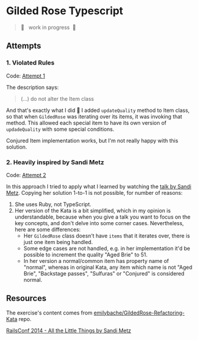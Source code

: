 # Gilded Rose Typescript

> 🚧 &nbsp; work in progress &nbsp;🚧

## Attempts

### 1. Violated Rules

Code: [Attempt 1](https://github.com/sitek94/gilded-rose-typescript/tree/main/src/attempt-1)

The description says:

> (...) do not alter the Item class

And that's exactly what I did 🙈 I added `updateQuality` method to Item class, so that when `GildedRose` was
iterating over its items, it was invoking that method. This allowed each special item to have its own 
version of `updadeQuality` with some special conditions.

Conjured Item implementation works, but I'm not really happy with this solution.

### 2. Heavily inspired by Sandi Metz

Code: [Attempt 2](https://github.com/sitek94/gilded-rose-typescript/tree/main/src/attempt-2)

In this approach I tried to apply what I learned by watching the [talk by Sandi Metz](https://youtu.be/8bZh5LMaSmE). 
Copying her solution 1-to-1 is not possible, for number of reasons:
1. She uses Ruby, not TypeScript.
2. Her version of the Kata is a bit simplified, which in my opinion is understandable, because when you give a talk you
   want to focus on the key concepts, and don't delve into some corner cases. Nevertheless, here are some differences:
   - Her `GildedRose` class doesn't have `items` that it iterates over, there is just one item being handled.
   - Some edge cases are not handled, e.g. in her implementation it'd be possible to increment the quality "Aged Brie"
     to 51.
   - In her version a normal/common item has property name of "normal", whereas in original Kata, any item which name is
     not "Aged Brie", "Backstage passes", "Sulfuras" or "Conjured" is considered normal.

## Resources

The exercise's content comes from [emilybache/GildedRose-Refactoring-Kata](https://github.com/emilybache/GildedRose-Refactoring-Kata)
repo.

[RailsConf 2014 - All the Little Things by Sandi Metz](https://youtu.be/8bZh5LMaSmE)
